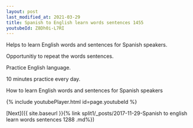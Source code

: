 ```yaml
---
layout: post
last_modified_at: 2021-03-29
title: Spanish to English learn words sentences 1455 
youtubeId: Z8Dh0i-L7RI
---
```

 
 
Helps to learn English words and sentences for Spanish speakers.

Opportunitiy to repeat the words sentences. 

Practice English language. 
 
10 minutes practice every day. 
 
How to learn English words and sentences for Spanish speakers 
 
{% include youtubePlayer.html id=page.youtubeId %}
 
 
[Next]({{ site.baseurl }}{% link  split1/_posts/2017-11-29-Spanish to english learn words sentences 1288 .md%})
 
